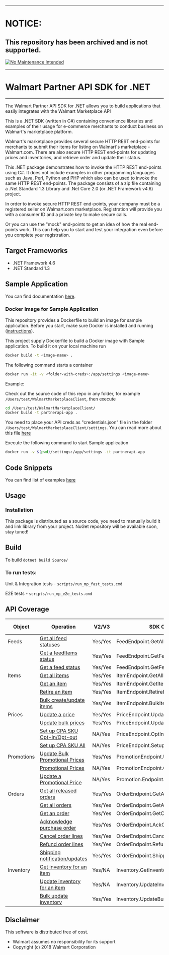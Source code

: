 ***
# NOTICE:
 
## This repository has been archived and is not supported.
 
[![No Maintenance Intended](http://unmaintained.tech/badge.svg)](http://unmaintained.tech/)
***

# Walmart Partner API SDK for .NET

----------

The Walmart Partner API SDK for .NET allows you to build applications that easily integrates with the Walmart Marketplace API

This is a .NET SDK (written in C#) containing convenience libraries and examples of their usage for e-commerce merchants to conduct business on Walmart's marketplace platform.

Walmart's marketplace provides several secure HTTP REST end-points for merchants to submit their items for listing on Walmart's marketplace - Walmart.com. There are also secure HTTP REST end-points for updating prices and inventories, and retrieve order and update their status.

This .NET package demonstrates how to invoke the HTTP REST end-points using C#. It does not include examples in other programming languages such as Java, Perl, Python and PHP which also can be used to invoke the same HTTP REST end-points.
The package consists of a zip file containing a .Net Standard 1.3 Library and .Net Core 2.0 (or .NET Framework v4.6) project.

In order to invoke secure HTTP REST end-points, your company must be a registered seller on Walmart.com marketplace. Registration will provide you with a consumer ID and a private key to make secure calls.

Or you can use the "mock" end-points to get an idea of how the real end-points work. This can help you to start and test your integration even before you complete your registration.

## Target Frameworks

* .NET Framework 4.6
* .NET Standard 1.3

## Sample Application

You can find documentation [here](Sample/README.md).

### Docker Image for Sample Application

This repository provides a Dockerfile to build an image for sample application. Before you start, make sure Docker is installed and running ([instructions](https://docs.docker.com/install/)).

This project supply Dockerfile to build a Docker image with Sample application. To build it on your local machine run

```bash
docker build -t <image-name> .
```

The following command starts a container

```bash
docker run -it -v <folder-with-creds>:/app/settings <image-name>
```

Example:

Check out the source code of this repo in any folder, for example `/Users/test/WalmartMarketplaceClient`, then execute
```bash
cd /Users/test/WalmartMarketplaceClient/
docker build -t partnerapi-app .
```
You need to place your API creds as "credentials.json" file in the folder `/Users/test/WalmartMarketplaceClient/settings`.
 You can read more about this file [here](Sample/README.md)

Execute the following command to start Sample application 
```bash
docker run -v $(pwd)/settings:/app/settings -it partnerapi-app 
```

## Code Snippets

You can find list of examples [here](Docs/Snippets/README.md)

## Usage

### Installation

This package is distributed as a source code, you need to manually build it and link library from your project. NuGet repository will be available soon, stay tuned!

## Build

To build  `dotnet build Source/`

### To run tests:

Unit & Integration tests - `scripts/run_mp_fast_tests.cmd`

E2E tests - `scripts/run_mp_e2e_tests.cmd`

## API Coverage

| Object | Operation | V2/V3 | SDK Class -> Method | Tests V2/V3 |
| --- | --- | --- | --- | --- |
| Feeds      | [Get all feed statuses](https://developer.walmart.com/#/apicenter/marketPlace/latest#getAllFeedStatuses)               | Yes/Yes | FeedEndpoint.GetAllFeedStatuses          | No / No           |
|            | [Get a feedItems status](https://developer.walmart.com/#/apicenter/marketPlace/latest#getAFeedItemsStatus)             | Yes/Yes | FeedEndpoint.GetFeedStatus  | Yes/Yes           |
|            | [Get a feed status](https://developer.walmart.com/#/apicenter/marketPlace/latest#getAFeedStatus)                       | Yes/Yes | FeedEndpoint.GetFeedStatus | Yes/Yes           |
| Items      | [Get all items](https://developer.walmart.com/#/apicenter/marketPlace/latest#getAllItems)                              | Yes/Yes | ItemEndpoint.GetAllItems | Yes/Yes           |
|            | [Get an item](https://developer.walmart.com/#/apicenter/marketPlace/latest#getAnItem)                                  | Yes/Yes | ItemEndpoint.GetItem | Yes/Yes           |
|            | [Retire an item](https://developer.walmart.com/#/apicenter/marketPlace/latest#retireAnItem)                            | Yes/Yes | ItemEndpoint.RetireItem | Yes/Yes           |
|            | [Bulk create/update items](https://developer.walmart.com/#/apicenter/marketPlace/latest#bulkCreateUpdateItems)         | Yes/Yes | ItemEndpoint.BulkItemsUpdate | Yes/Yes           |
| Prices     | [Update a price](https://developer.walmart.com/#/apicenter/marketPlace/latest#updateAPrice)                            | Yes/Yes | PriceEndpoint.UpdatePrice | Yes/Yes           |
|            | [Update bulk prices](https://developer.walmart.com/#/apicenter/marketPlace/latest#updateBulkPrices)                    | Yes/Yes | PriceEndpoint.UpdateBulkPrices | Yes/Yes           |
|            | [Set up CPA SKU Opt-in/Opt-out](https://developer.walmart.com/#/apicenter/marketPlace/v3#setCPASKUopt)                 | NA/Yes | PriceEndpoint.OptInOutBulkCpaSku   | NA/No      |
|            | [Set up CPA SKU All](https://developer.walmart.com/#/apicenter/marketPlace/v3#setCPASKUoptAll)                         | NA/Yes | PriceEndpoint.SetupAllCpaSku | NA/No |
| Promotions | [Update Bulk Promotional Prices](https://developer.walmart.com/#/apicenter/marketPlace/v3#updateBulkPromotionalPrices) | Yes/Yes | PromotionEndpoint.UpdatePromotionPricesInBulk | Yes/Yes |
|            | [Promotional Prices](https://developer.walmart.com/#/apicenter/marketPlace/v3#getPromotionalPrices) | NA/Yes | PromotionEndpoint.GetPromotionPrice | NA/Yes |
|            | [Update a Promotional Price](https://developer.walmart.com/#/apicenter/marketPlace/v3#updateAPromotionalPrice) | NA/Yes | Promotion.Endpoint.UpdatePromotionPrice | NA/Yes |
| Orders     | [Get all released orders](https://developer.walmart.com/#/apicenter/marketPlace/latest#orderOverview)       | Yes/Yes | OrderEndpoint.GetAllReleasedOrders | No / No           |
|            | [Get all orders](https://developer.walmart.com/#/apicenter/marketPlace/latest#getAllOrders)                | Yes/Yes | OrderEndpoint.GetAllOrders | No/No           |
|            | [Get an order](https://developer.walmart.com/#/apicenter/marketPlace/latest#getAnOrder)                  | Yes/Yes | OrderEndpoint.GetOrderById | No/No           |
|            | [Acknowledge purchase order](https://developer.walmart.com/#/apicenter/marketPlace/latest#acknowledgingOrders)    | Yes/Yes | OrderEndpoint.AckOrder | No/No               |
|            | [Cancel order lines](https://developer.walmart.com/#/apicenter/marketPlace/latest#cancellingOrderLines)            | Yes/Yes | OrderEndpoint.CancelOrderLines | No/No               |
|            | [Refund order lines](https://developer.walmart.com/#/apicenter/marketPlace/latest#refundingOrderLines)            | Yes/Yes | OrderEndpoint.RefundOrderLines | No/No               |
|            | [Shipping notification/updates](https://developer.walmart.com/#/apicenter/marketPlace/latest#shippingNotificationsUpdates) | Yes/Yes | OrderEndpoint.ShippingUpdates | No/No               |
| Inventory  | [Get inventory for an item](https://developer.walmart.com/#/apicenter/marketPlace/latest#getInventoryForAnItem)     | Yes/NA | Inventory.GetInventory | Yes/NA           |
|            | [Update inventory for an item](https://developer.walmart.com/#/apicenter/marketPlace/latest#updateInventoryForAnItem)  | Yes/NA | Inventory.UpdateInventory | Yes/NA           |
|            | [Bulk update inventory](https://developer.walmart.com/#/apicenter/marketPlace/latest#bulkUpdateInventory)         | Yes/Yes | Inventory.UpdateBulkInventory | Yes/Yes           |

## Disclaimer

This software is distributed free of cost.

 * Walmart assumes no responsibility for its support
 * Copyright (c) 2018 Walmart Corporation
